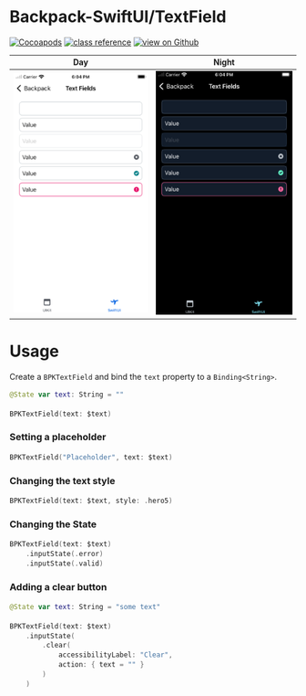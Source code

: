 #  Backpack-SwiftUI/TextField

[![Cocoapods](https://img.shields.io/cocoapods/v/Backpack-SwiftUI.svg?style=flat)](hhttps://cocoapods.org/pods/Backpack-SwiftUI)
[![class reference](https://img.shields.io/badge/Class%20reference-iOS-blue)](https://backpack.github.io/ios/versions/latest/swiftui/Structs/BPKTextField.html)
[![view on Github](https://img.shields.io/badge/Source%20code-GitHub-lightgrey)](https://github.com/Skyscanner/backpack-ios/tree/main/Backpack-SwiftUI/TextField)

| Day | Night |
| --- | --- |
| <img src="https://raw.githubusercontent.com/Skyscanner/backpack-ios/main/screenshots/iPhone-swiftui_text-field___default_lm.png" alt="" width="375" /> |<img src="https://raw.githubusercontent.com/Skyscanner/backpack-ios/main/screenshots/iPhone-swiftui_text-field___default_dm.png" alt="" width="375" /> |

# Usage

Create a `BPKTextField` and bind the `text` property to a `Binding<String>`.

```swift
@State var text: String = ""

BPKTextField(text: $text)
```

### Setting a placeholder

```swift
BPKTextField("Placeholder", text: $text)
```

### Changing the text style

```swift
BPKTextField(text: $text, style: .hero5)
```

### Changing the State
    
```swift
BPKTextField(text: $text)
    .inputState(.error)
    .inputState(.valid)
```

### Adding a clear button

```swift
@State var text: String = "some text"

BPKTextField(text: $text)
    .inputState(
        .clear(
            accessibilityLabel: "Clear",
            action: { text = "" }
        )
    )
```
